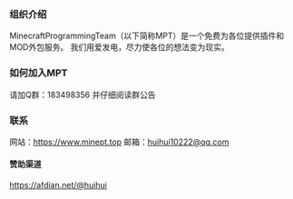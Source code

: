 ### 组织介绍
MinecraftProgrammingTeam（以下简称MPT）是一个免费为各位提供插件和MOD外包服务。
我们用爱发电，尽力使各位的想法变为现实。

### 如何加入MPT
请加Q群：183498356
并仔细阅读群公告

### 联系
网站：https://www.minept.top
邮箱：huihui10222@qq.com

#### 赞助渠道
https://afdian.net/@huihui
